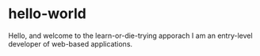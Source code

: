 # hello-world
Hello, and welcome to the learn-or-die-trying apporach
I am an entry-level developer of web-based applications.
